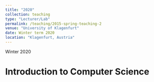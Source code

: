 ```yaml
---
title: "2020"
collection: teaching
type: "Lecturer/Lab"
permalink: /teaching/2015-spring-teaching-2
venue: "University of Klagenfurt"
date: Winter term 2020
location: "Klagenfurt, Austria"
---
```


Winter 2020

Introduction to Computer Science
======
